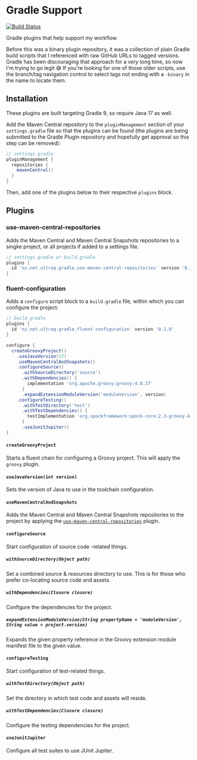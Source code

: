 
Gradle Support
==============

[![Build Status](https://github.com/ultraq/gradle-support/actions/workflows/build.yml/badge.svg)](https://github.com/ultraq/gradle-support/actions)

Gradle plugins that help support my workflow.

Before this was a binary plugin repository, it was a collection of plain Gradle
build scripts that I referenced with raw GitHub URLs to tagged versions.  Gradle
has been discouraging that approach for a *very* long time, so now I'm trying to
go legit 😅  If you're looking for one of those older scripts, use the
branch/tag navigation control to select tags not ending with a `-binary` in the
name to locate them.


Installation
------------

These plugins are built targeting Gradle 9, so require Java 17 as well.

Add the Maven Central repository to the `pluginManagement` section of your
`settings.gradle` file so that the plugins can be found (the plugins are being
submitted to the Gradle Plugin repository and hopefully get approval so this
step can be removed):

```groovy
// settings.gradle
pluginManagement {
  repositories {
    mavenCentral()
  }
}
```

Then, add one of the plugins below to their respective `plugins` block.


Plugins
-------

### use-maven-central-repositories

Adds the Maven Central and Maven Central Snapshots repositories to a singke
project, or all projects if added to a settings file.

```groovy
// settings.gradle or build.gradle
plugins {
  id 'nz.net.ultraq.gradle.use-maven-central-repositories' version '0.1.0'
}
```

### fluent-configuration

Adds a `configure` script block to a `build.gradle` file, within which you can
configure the project:

```groovy
// build.gradle
plugins {
  id 'nz.net.ultraq.gradle.fluent-configuration' version '0.1.0'
}

configure {
  createGroovyProject()
    .useJavaVersion(17)
    .useMavenCentralAndSnapshots()
    .configureSource()
      .withSourceDirectory('source')
      .withDependencies() {
        implementation 'org.apache.groovy:groovy:4.0.27'
      }
      .expandExtensionModuleVersion('moduleVersion', version)
    .configureTesting()
      .withTestDirectory('test')
      .withTestDependencies() {
        testImplementation 'org.spockframework:spock-core:2.3-groovy-4.0'
      }
      .useJunitJupiter()
}
```

#### `createGroovyProject`

Starts a fluent chain for configuring a Groovy project.  This will apply the
`groovy` plugin.

#### `useJavaVersion(int version)`

Sets the version of Java to use in the toolchain configuration.

#### `useMavenCentralAndSnapshots`

Adds the Maven Central and Maven Central Snapshots repositories to the project
by applying the [`use-maven-central-repositories`](#use-maven-central-repositories)
plugin.

#### `configureSource`

Start configuration of source code -related things.

##### `withSourceDirectory(Object path)`

Set a combined source & resources directory to use.  This is for those who
prefer co-locating source code and assets.

##### `withDependencies(Closure closure)`

Configure the dependencies for the project.

##### `expandExtensionModuleVersion(String propertyName = 'moduleVersion', String value = project.version)`

Expands the given property reference in the Groovy extension module manifest
file to the given value.

#### `configureTesting`

Start configuration of test-related things.

##### `withTestDirectory(Object path)`

Set the directory in which test code and assets will reside.

##### `withTestDependencies(Closure closure)`

Configure the testing dependencies for the project.

#### `useJunitJupiter`

Configure all test suites to use JUnit Jupiter.
